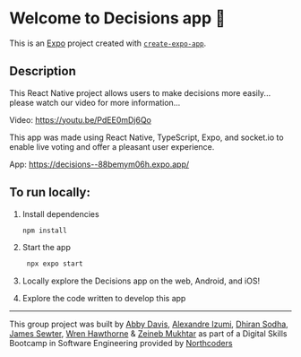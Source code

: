 # Welcome to Decisions app 👋

This is an [Expo](https://expo.dev) project created with [`create-expo-app`](https://www.npmjs.com/package/create-expo-app).

## Description
This React Native project allows users to make decisions more easily... please watch our video for more information...

Video: https://youtu.be/PdEE0mDj6Qo

This app was made using React Native, TypeScript, Expo, and socket.io to enable live voting and offer a pleasant user experience.

App: https://decisions--88bemym06h.expo.app/

## To run locally:

1. Install dependencies

   ```bash
   npm install
   ```

2. Start the app

   ```bash
    npx expo start
   ```

3. Locally explore the Decisions app on the web, Android, and iOS!

   
5. Explore the code written to develop this app

---

This group project was built by [Abby Davis](https://github.com/absydavsy), [Alexandre Izumi](https://github.com/alexizumi), [Dhiran Sodha](https://github.com/dhiransodha), [James Sewter](https://github.com/JamesSewter), [Wren Hawthorne](https://github.com/smlbrd) & [Zeineb Mukhtar](https://github.com/ZeiMu) as part of a Digital Skills Bootcamp in Software Engineering provided by [Northcoders](https://northcoders.com/)

